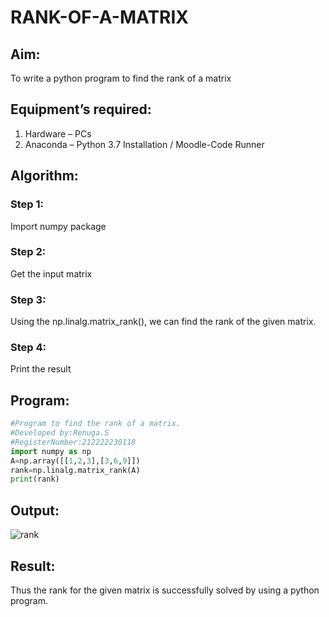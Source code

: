 # RANK-OF-A-MATRIX

## Aim:

To write a python program to find the rank of a matrix

## Equipment’s required:

1. 	Hardware – PCs
2. 	Anaconda – Python 3.7 Installation / Moodle-Code Runner

## Algorithm:

### Step 1: 
Import numpy package

### Step 2:
Get the input matrix 

### Step 3: 
Using the np.linalg.matrix_rank(), we can find the rank of the given matrix.

### Step 4: 
Print the result

## Program:

```python
#Program to find the rank of a matrix.
#Developed by:Renuga.S 
#RegisterNumber:212222230118
import numpy as np
A=np.array([[1,2,3],[3,6,9]])
rank=np.linalg.matrix_rank(A)
print(rank)
```
## Output:
![rank](https://user-images.githubusercontent.com/119292258/226091360-b9abf1e0-3d60-4bc8-ab4b-a250c52cf774.png)


## Result:

Thus the rank for the given matrix is successfully solved by  using a python program.
